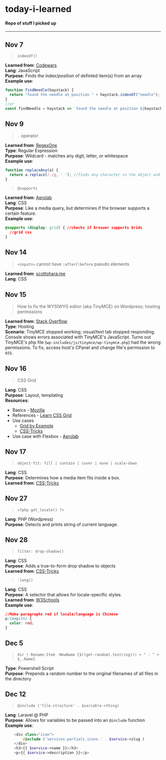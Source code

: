 # today-i-learned  
#### Repo of stuff I picked up  
---  
## Nov 7
>`indexOf()`  

**Learned from**: [Codewars](https://www.codewars.com/kata/56676e8fabd2d1ff3000000c/solutions/javascript)  
**Lang**: JavaScript  
**Purpose**: Finds the index/position of definted item(s) from an array   
**Example use**:   
```javascript
function findNeedle(haystack) {
  return "found the needle at position " + haystack.indexOf("needle");
}
//or
const findNeedle = haystack => `found the needle at position ${haystack.indexOf('needle')}`;
```

## Nov 9  
>`.` operator  

**Learned from**: [RegexOne](https://regexone.com/)  
**Type**: Regular Expression  
**Purpose**: Wildcard - matches any digit, letter, or whitespace  
**Example use**:  
```javascript
function replaceAny(a) {
  return a.replace(/./g, ' '); //finds any character in the object and replaces it with a space.
}
```

>`@supports`   

**Learned from**: [Aerolab](https://aerolab.co/blog/flexbox-grids/)  
**Lang**: CSS  
**Purpose**: Like a media query, but determines if the browser supports a certain feature.  
**Example use**:
```css
@supports (display: grid) { //checks if broswer supports Grids
  //grid css
}
```

## Nov 14 
>`<inputs>` cannot have `:after`/`:before` pseudo elements  

**Learned from**: [scottohara.me](http://www.scottohara.me/article/pseudo-element-input.html)  
**Lang**: CSS


## Nov 15  
> How to fix the WYSIWYG editor (aka TinyMCE) on Wordpress; hosting permissions

**Learned from**: [Stack Overflow](https://wordpress.stackexchange.com/questions/136738/how-to-fix-a-broken-visual-editor)  
**Type**: Hosting  
**Scenario**: TinyMCE stopped working; visual/text tab stopped responding. Console shows errors associated with TinyMCE's JavaScript. Turns out TinyMCE's php file (`wp-includes/js/tinymce/wp-tinymce.php`) had the wrong permissions. To fix, access host's CPanel and change file's permission to `655`.

## Nov 16  
> CSS Grid  

**Lang**: CSS  
**Purpose**: Layout, templating  
**Resources**:
- Basics - [Mozilla](https://mozilladevelopers.github.io/playground/css-grid)
- References - [Learn CSS Grid](http://learncssgrid.com/)  
- Use cases  
  - [Grid by Example](https://gridbyexample.com/examples/example24/)
  - [CSS-Tricks](https://css-tricks.com/things-ive-learned-css-grid-layout/)
- Use case with Flexbox - [Aerolab](https://aerolab.co/blog/flexbox-grids/)  

## Nov 17  
> `object-fit: fill | contain | cover | none | scale-down`

**Lang**: CSS  
**Purpose**: Determines how a media item fits inside a box.  
**Learned from**: [CSS-Tricks](https://css-tricks.com/almanac/properties/o/object-fit/)

## Nov 27  
> `<?php get_locale() ?>`

**Lang**: PHP (Wordpress)  
**Purpose**: Detects and prints string of current language.  

## Nov 28  
> `filter: drop-shadow()`

**Lang**: CSS  
**Purpose**: Adds a true-to-form drop shadow to objects  
**Learned from**: [CSS-Tricks](https://css-tricks.com/breaking-css-box-shadow-vs-drop-shadow/)  

> `:lang()`

**Lang**: CSS  
**Purpose**: A selector that allows for locale-specific styles.  
**Learned from**: [W3Schools](https://www.w3schools.com/cssref/sel_lang.asp)  
**Example use**: 
```css
//Make paragraphs red if locale/language is Chinese
p:lang(cn) {
  color: red;
}
```

## Dec 5  
> `dir | Rename-Item -NewName {$((get-random).tostring()) + " - " + $_.Name}`

**Type**: Powershell Script  
**Purpose**: Prepends a random number to the original filenames of all files in the directory

## Dec 12
> `@include ('file.structure' . $variable->thing)`

**Lang**: Laravel @ PHP  
**Purpose**: Allows for variables to be passed into an `@include` function  
**Example use**:
```php
    <div class="icon">
        @include ('services.partials.icons.' . $service->slug )
    </div>
    <h3>{{ $service->name }}</h3>
    <p>{{ $service->description }}</p>
```
